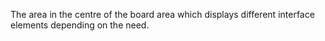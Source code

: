 The area in the centre of the board area which displays different interface elements depending on the need.